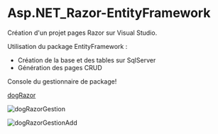 # Asp.NET_Razor-EntityFramework

Création d'un projet pages Razor sur Visual Studio.

Utilisation du package EntityFramework :
  - Création de la base et des tables sur SqlServer
  - Génération des pages CRUD

Console du gestionnaire de package!


[dogRazor](https://user-images.githubusercontent.com/88492160/170340913-bcc323c5-2041-4ec6-ab53-ecfea2c27df5.PNG)


![dogRazorGestion](https://user-images.githubusercontent.com/88492160/170340994-37455aee-b528-4071-b6bc-fdbb607c661b.PNG)


![dogRazorGestionAdd](https://user-images.githubusercontent.com/88492160/170341051-1f745b2e-4b3c-498f-8d2d-d6fb48b7aff0.PNG)
